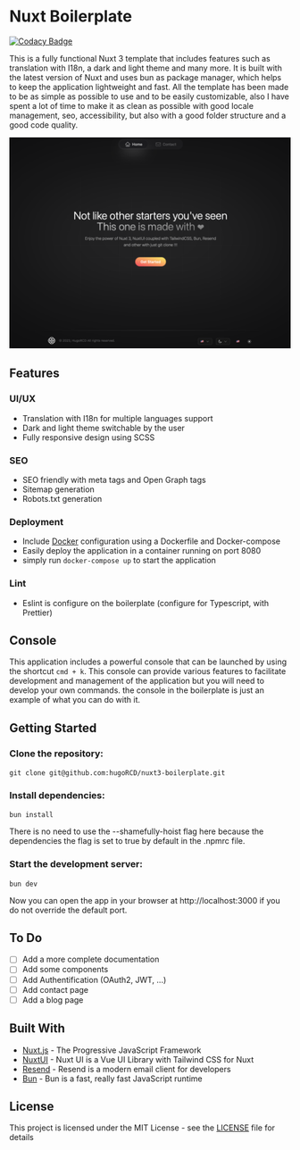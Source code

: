 # Nuxt Boilerplate

[![Codacy Badge](https://app.codacy.com/project/badge/Grade/96ef5ef23a4442c2bf73762f46e52749)](https://www.codacy.com/gh/hugoRCD/nuxtjs-boilerplate/dashboard?utm_source=github.com&amp;utm_medium=referral&amp;utm_content=hugoRCD/nuxtjs-boilerplate&amp;utm_campaign=Badge_Grade)

This is a fully functional Nuxt 3 template that includes features such as translation with I18n, a dark and light theme and many more.
It is built with the latest version of Nuxt and uses bun as package manager, which helps to keep the application lightweight and fast.
All the template has been made to be as simple as possible to use and to be easily customizable, also I have spent a lot of time to make it as clean as possible with good locale management, seo, accessibility, but also with a good folder structure and a good code quality.

![Homepage](./public/homescreen.png)

## Features

### UI/UX
- Translation with I18n for multiple languages support
- Dark and light theme switchable by the user
- Fully responsive design using SCSS

### SEO
- SEO friendly with meta tags and Open Graph tags
- Sitemap generation
- Robots.txt generation

### Deployment
- Include [Docker](https://www.docker.com/)  configuration using a Dockerfile and Docker-compose
- Easily deploy the application in a container running on port 8080
- simply run `docker-compose up` to start the application

### Lint
- Eslint is configure on the boilerplate (configure for Typescript, with Prettier)

## Console
This application includes a powerful console that can be launched
by using the shortcut `cmd + k`. This console can provide various
features to facilitate development and management of the application but you
will need to develop your own commands. the console in the boilerplate
is just an example of what you can do with it.

## Getting Started

### Clone the repository:
```
git clone git@github.com:hugoRCD/nuxt3-boilerplate.git
```

### Install dependencies:
```
bun install
```
There is no need to use the --shamefully-hoist flag here
because the dependencies the flag is set to true by default in the .npmrc file.

### Start the development server:
```
bun dev
```

Now you can open the app in your browser at http://localhost:3000 if you do not override the default port.

## To Do
- [ ] Add a more complete documentation
- [ ] Add some components
- [ ] Add Authentification (OAuth2, JWT, ...)
- [ ] Add contact page
- [ ] Add a blog page

## Built With

- [Nuxt.js](https://nuxtjs.org/) - The Progressive JavaScript Framework
- [NuxtUI](https://ui.nuxt.com) - Nuxt UI is a Vue UI Library with Tailwind CSS for Nuxt
- [Resend](https://resend.com/home) - Resend is a modern email client for developers
- [Bun](https://bun.sh/) - Bun is a fast, really fast JavaScript runtime

## License

This project is licensed under the MIT License - see the [LICENSE](./LICENSE) file for details